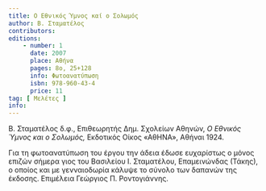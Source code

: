 ```yaml
---
title: Ο Εθνικός Ύμνος καί ο Σολωμός
author: Β. Σταματέλος
contributors: 
editions: 
    - number: 1
      date: 2007
      place: Αθήνα
      pages: 8ο, 25+128
      info: Φωτοανατύπωση
      isbn: 978-960-43-4
      price: 11
tag: [ Μελέτες ]
info: 
---
```


Β. Σταματέλος δ.φ., Επιθεωρητής Δημ. Σχολείων Αθηνών, *Ο Εθνικός Ύμνος και ο Σολωμός,* Εκδοτικός Οίκος «ΑθΗΝΑ», Αθήναι 1924.

Για τη φωτοανατύπωση του έργου την άδεια έδωσε ευχαρίστως ο μόνος επιζών σήμερα γιος του Βασιλείου Ι. Σταματέλου, Επαμεινώνδας \(Τάκης\), ο οποίος και με γενναιοδωρία κάλυψε το σύνολο των δαπανών της έκδοσης. Επιμέλεια Γεώργιος Π. Ροντογιάννης.

